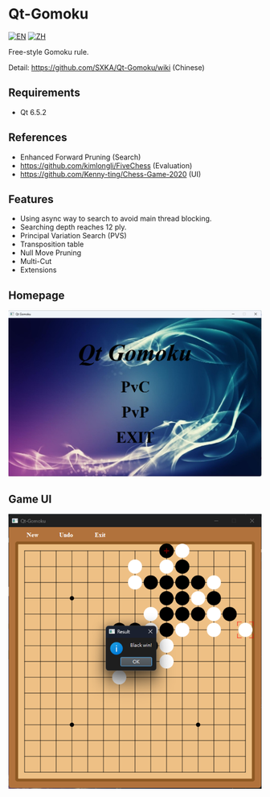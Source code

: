 # Qt-Gomoku
[![EN](https://img.shields.io/badge/lang-EN-red.svg)](https://github.com/SXKA/Qt-Gomoku/blob/master/README.md)
[![ZH](https://img.shields.io/badge/lang-ZH--HANT--TW-green.svg)](https://github.com/SXKA/Qt-Gomoku/blob/master/README.zh-TW.md)

Free-style Gomoku rule.

Detail: https://github.com/SXKA/Qt-Gomoku/wiki (Chinese)
## Requirements
- Qt 6.5.2
## References
- Enhanced Forward Pruning (Search)
- https://github.com/kimlongli/FiveChess (Evaluation)
- https://github.com/Kenny-ting/Chess-Game-2020 (UI)
## Features
- Using async way to search to avoid main thread blocking.
- Searching depth reaches 12 ply.
- Principal Variation Search (PVS)
- Transposition table
- Null Move Pruning
- Multi-Cut
- Extensions
## Homepage
![image](https://github.com/SXKA/Qt-Gomoku/blob/master/Qt-Gomoku/resource/picture/mainwindow.png)
## Game UI
<div align=center><img src=https://github.com/SXKA/Qt-Gomoku/blob/master/Qt-Gomoku/resource/picture/gamewindow.png></div>
